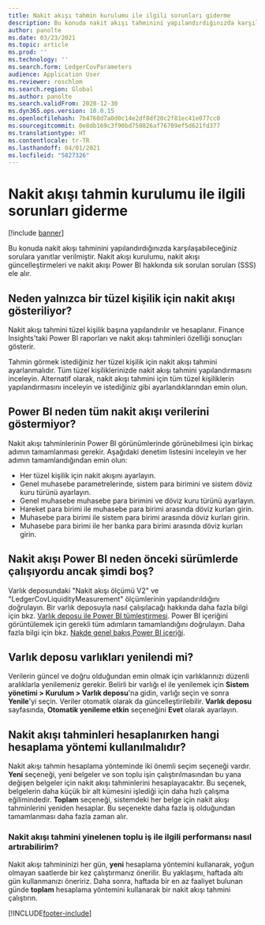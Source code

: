 ```yaml
---
title: Nakit akışı tahmin kurulumu ile ilgili sorunları giderme
description: Bu konuda nakit akışı tahminini yapılandırdığınızda karşılaşabileceğiniz sorulara yanıtlar verilmiştir. Nakit akışı kurulumu, nakit akışı güncelleştirmeleri ve nakit akışı Power BI hakkında sık sorulan soruları (SSS) ele alır.
author: panolte
ms.date: 03/23/2021
ms.topic: article
ms.prod: ''
ms.technology: ''
ms.search.form: LedgerCovParameters
audience: Application User
ms.reviewer: roschlom
ms.search.region: Global
ms.author: panolte
ms.search.validFrom: 2020-12-30
ms.dyn365.ops.version: 10.0.15
ms.openlocfilehash: 7b4760d7a0d0c14e2df8df20c2f81ec41e077cc0
ms.sourcegitcommit: 0e8db169c3f90bd750826af76709ef5d621fd377
ms.translationtype: HT
ms.contentlocale: tr-TR
ms.lasthandoff: 04/01/2021
ms.locfileid: "5827326"
---
```

# <a name="troubleshoot-cash-flow-forecasting-setup"></a>Nakit akışı tahmin kurulumu ile ilgili sorunları giderme

[!include [banner](../includes/banner.md)]

Bu konuda nakit akışı tahminini yapılandırdığınızda karşılaşabileceğiniz sorulara yanıtlar verilmiştir. Nakit akışı kurulumu, nakit akışı güncelleştirmeleri ve nakit akışı Power BI hakkında sık sorulan soruları (SSS) ele alır.

## <a name="why-is-cash-flow-shown-for-only-one-legal-entity"></a>Neden yalnızca bir tüzel kişilik için nakit akışı gösteriliyor?

Nakit akışı tahmini tüzel kişilik başına yapılandırılır ve hesaplanır. Finance Insights'taki Power BI raporları ve nakit akışı tahminleri özelliği sonuçları gösterir.

Tahmin görmek istediğiniz her tüzel kişilik için nakit akışı tahmini ayarlanmalıdır. Tüm tüzel kişiliklerinizde nakit akışı tahmini yapılandırmasını inceleyin. Alternatif olarak, nakit akışı tahmini için tüm tüzel kişiliklerin yapılandırmasını inceleyin ve istediğiniz gibi ayarlandıklarından emin olun.

## <a name="why-doesnt-power-bi-show-all-the-cash-flow-data"></a>Power BI neden tüm nakit akışı verilerini göstermiyor?

Nakit akışı tahminlerinin Power BI görünümlerinde görünebilmesi için birkaç adımın tamamlanması gerekir. Aşağıdaki denetim listesini inceleyin ve her adımın tamamlandığından emin olun:

- Her tüzel kişilik için nakit akışını ayarlayın.
- Genel muhasebe parametrelerinde, sistem para birimini ve sistem döviz kuru türünü ayarlayın.
- Genel muhasebe muhasebe para birimini ve döviz kuru türünü ayarlayın.
- Hareket para birimi ile muhasebe para birimi arasında döviz kurları girin.
- Muhasebe para birimi ile sistem para birimi arasında döviz kurları girin.
- Muhasebe para birimi ile her banka para birimi arasında döviz kurları girin.

## <a name="why-did-cash-flow-power-bi-work-in-previous-versions-but-is-now-blank"></a>Nakit akışı Power BI neden önceki sürümlerde çalışıyordu ancak şimdi boş?

Varlık deposundaki "Nakit akışı ölçümü V2" ve "LedgerCovLiquidityMeasurement" ölçümlerinin yapılandırıldığını doğrulayın. Bir varlık deposuyla nasıl çalışılacağı hakkında daha fazla bilgi için bkz. [Varlık deposu ile Power BI tümleştirmesi](../../fin-ops-core/dev-itpro/analytics/power-bi-integration-entity-store.md). Power BI içeriğini görüntülemek için gerekli tüm adımların tamamlandığını doğrulayın. Daha fazla bilgi için bkz. [Nakde genel bakış Power BI içeriği](Cash-Overview-Power-BI-content.md).

## <a name="have-the-entity-store-entities-been-refreshed"></a>Varlık deposu varlıkları yenilendi mi?

Verilerin güncel ve doğru olduğundan emin olmak için varlıklarınızı düzenli aralıklarla yenilemeniz gerekir. Belirli bir varlığı el ile yenilemek için **Sistem yönetimi \> Kurulum \> Varlık deposu**'na gidin, varlığı seçin ve sonra **Yenile**'yi seçin. Veriler otomatik olarak da güncelleştirilebilir. **Varlık deposu** sayfasında, **Otomatik yenileme etkin** seçeneğini **Evet** olarak ayarlayın.

## <a name="which-calculation-method-should-be-used-when-calculating-cash-flow-forecasts"></a>Nakit akışı tahminleri hesaplanırken hangi hesaplama yöntemi kullanılmalıdır?

Nakit akışı tahmin hesaplama yönteminde iki önemli seçim seçeneği vardır. **Yeni** seçeneği, yeni belgeler ve son toplu işin çalıştırılmasından bu yana değişen belgeler için nakit akışı tahminlerini hesaplayacaktır. Bu seçenek, belgelerin daha küçük bir alt kümesini işlediği için daha hızlı çalışma eğilimindedir. **Toplam** seçeneği, sistemdeki her belge için nakit akışı tahminlerini yeniden hesaplar. Bu seçenekte daha fazla iş olduğundan tamamlanması daha fazla zaman alır.

### <a name="how-do-i-improve-the-performance-of-the-cash-flow-forecasting-recurring-batch-job"></a>Nakit akışı tahmini yinelenen toplu iş ile ilgili performansı nasıl artırabilirim?

Nakit akışı tahmininizi her gün, **yeni** hesaplama yöntemini kullanarak, yoğun olmayan saatlerde bir kez çalıştırmanız önerilir. Bu yaklaşımı, haftada altı gün kullanmanızı öneririz. Daha sonra, haftada bir en az faaliyet bulunan günde **toplam** hesaplama yöntemini kullanarak bir nakit akışı tahmini çalıştırın.

[!INCLUDE[footer-include](../../includes/footer-banner.md)]

